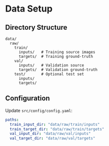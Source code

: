 # Data Setup

## Directory Structure
```
data/
  raw/
    train/
      inputs/   # Training source images
      targets/  # Training ground-truth
    val/
      inputs/   # Validation source
      targets/  # Validation ground-truth
    test/       # Optional test set
      inputs/
      targets/
```

## Configuration
Update `src/config/config.yaml`:
```yaml
paths:
  train_input_dir: "data/raw/train/inputs"
  train_target_dir: "data/raw/train/targets"
  val_input_dir: "data/raw/val/inputs"
  val_target_dir: "data/raw/val/targets"
```
